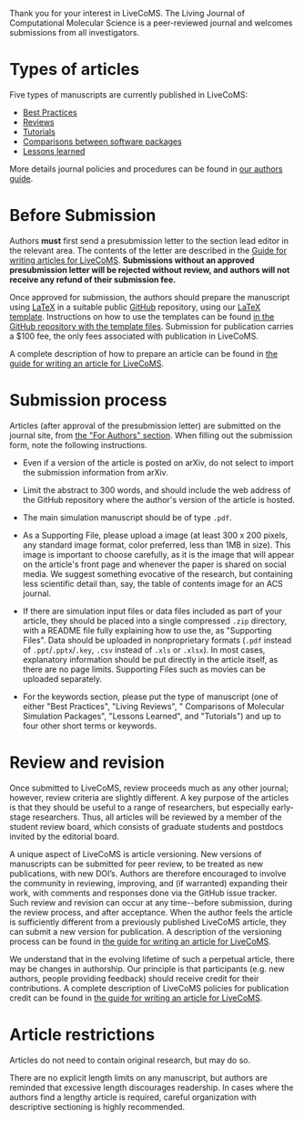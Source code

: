 Thank you for your interest in LiveCoMS. 
The Living Journal of Computational Molecular Science is a peer-reviewed journal and welcomes submissions from all investigators. 

# Types of articles
 
Five types of manuscripts are currently published in LiveCoMS: 
- [Best Practices](https://livecomsjournal.github.io/authors/best_practices/)
- [Reviews](https://livecomsjournal.github.io/authors/perpetual_reviews/)
- [Tutorials](https://livecomsjournal.github.io/authors/tutorials/)
- [Comparisons between software packages](https://livecomsjournal.github.io/authors/compare_simulations/)
- [Lessons learned](https://livecomsjournal.github.io/authors/lessons_learned/)

More details journal policies and procedures can be found in [our authors guide](https://livecomsjournal.github.io/).

# Before Submission

Authors **must** first send a presubmission letter to the section lead editor in the relevant area. 
The contents of the  letter are described in the [Guide for writing articles for LiveCoMS](https://livecomsjournal.github.io/).
**Submissions without an approved presubmission letter will be rejected without review, and authors will not receive any refund of their submission fee.**

Once approved for submission, the authors should prepare the manuscript using [LaTeX](https://www.latex-project.org/) in a suitable public [GitHub](http://wwww.github.com) repository, using our [LaTeX template](https://github.com/livecomsjournal/article_templates). 
Instructions on how to use the templates can be found [in the GitHub repository with the template files](http://https://github.com/livecomsjournal/article_templates). Submission for publication carries a $100 fee, the only fees associated with publication in LiveCoMS.

A complete description of how to prepare an article can be found in [the guide for writing an article for LiveCoMS](https://livecomsjournal.github.io/).

# Submission process

Articles (after approval of the presubmission letter) are submitted on the journal site, from [the "For Authors" section](http://www.livecomsjournal.org/for-authors). When filling out the submission form, note the following instructions.

* Even if a version of the article is posted on arXiv, do not select to import the submission information from arXiv.
* Limit the abstract to 300 words, and should include the web address of the GitHub repository where the author's version of the article is hosted.
* The main simulation manuscript should be of type `.pdf`.
* As a Supporting File, please upload a image (at least 300 x 200 pixels, any standard image format, color preferred, less than 1MB in size). This image is important to choose carefully, as it is the image that will appear on the article's front page and whenever the paper is shared on social media. We suggest something evocative of the research, but containing less scientific detail than, say, the table of contents image for an ACS journal. 
* If there are simulation input files or data files included as part of your article, they should be placed into a single compressed `.zip` directory, with a README file fully explaining how to use the, as "Supporting Files".  Data should be uploaded in nonproprietary formats (`.pdf` instead of `.ppt`/`.pptx`/`.key`, `.csv` instead of `.xls` or `.xlsx`). In most cases, explanatory information should be put directly in the article itself, as there are no page limits. Supporting Files such as movies can be uploaded separately.

* For the keywords section, please put the type of manuscript (one of either "Best Practices", "Living Reviews", " Comparisons of Molecular Simulation Packages", "Lessons Learned", and "Tutorials") and up to four other short terms or keywords.  

# Review and revision

Once submitted to LiveCoMS, review proceeds much as any other journal; however, review criteria are slightly different. 
A key purpose of the articles is that they should be useful to a range of researchers, but especially early-stage researchers. 
Thus, all articles will be reviewed by a member of the student review board, which consists of graduate students and postdocs invited by the editorial board. 

A unique aspect of LiveCoMS is article versioning. 
New versions of manuscripts can be submitted for peer review, to be treated as new publications, with new DOI’s. 
Authors are therefore encouraged to involve the community in reviewing, improving, and (if warranted) expanding their work, with comments and responses done via the GitHub issue tracker. 
Such review and revision can occur at any time--before submission, during the review process, and after acceptance. 
When the author feels the article is sufficiently different from a previously published LiveCoMS article, they can submit a new version for publication. 
A description of the versioning process can be found in [the guide for writing an article for LiveCoMS](https://livecomsjournal.github.io/).  

We understand that in the evolving lifetime of such a perpetual article, there may be changes in authorship. 
Our principle is that participants (e.g. new authors, people providing feedback) should receive credit for their contributions. 
A complete description of LiveCoMS policies for publication credit can be found in [the guide for writing an article for LiveCoMS](https://livecomsjournal.github.io/). 

# Article restrictions

Articles do not need to contain original research, but may do so. 

There are no explicit length limits on any manuscript, but authors are reminded that excessive length discourages readership.  In cases where the authors find a lengthy article is required, careful organization with descriptive sectioning is highly recommended.
